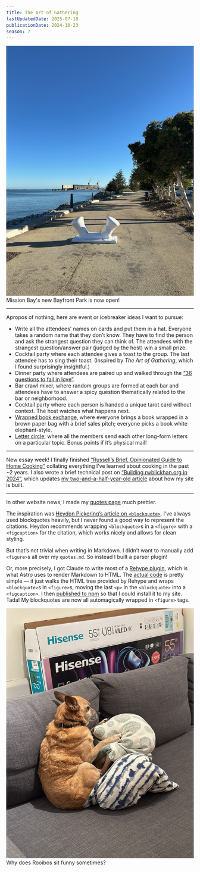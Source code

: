 ```yaml
---
title: The Art of Gathering
lastUpdatedDate: 2025-07-18
publicationDate: 2024-10-23
season: 7
---
```



![A pylon in Bayfront Park](../../assets/newsletters/bayfront_park.jpg)
Mission Bay's new Bayfront Park is now open!

<hr />

Apropos of nothing, here are event or icebreaker ideas I want to pursue:

- Write all the attendees’ names on cards and put them in a hat.  Everyone takes a random name that they don’t know. They have to find the person and ask the strangest question they can think of. The attendees with the strangest question/answer pair (judged by the host) win a small prize.
- Cocktail party where each attendee gives a toast to the group. The last attendee has to sing their toast. (Inspired by *The Art of Gathering*, which I found surprisingly insightful.)
- Dinner party where attendees are paired up and walked through the [“36 questions to fall in love”](https://www.futilitycloset.com/2020/11/19/the-love-list/).
- Bar crawl mixer, where random groups are formed at each bar and attendees have to answer a spicy question thematically related to the bar or neighborhood.
- Cocktail party where each person is handed a unique tarot card without context. The host watches what happens next.
- [Wrapped book exchange](https://x.com/m1shti/status/1562891601008947200), where everyone brings a book wrapped in a brown paper bag with a brief sales pitch; everyone picks a book white elephant-style.
- [Letter circle](https://lostgarden.com/2023/02/26/the-letter-circle/), where all the members send each other long-form letters on a particular topic. Bonus points if it’s physical mail!

<hr />

New essay week! I finally finished [“Russell’s Brief, Opinionated Guide to Home Cooking”](https://rwblickhan.org/essays/rbog-cooking/) collating everything I’ve learned about cooking in the past ~2 years. I also wrote a brief technical post on [“Building rwblickhan.org in 2024”](https://rwblickhan.org/technical/2024-site/), which updates [my two-and-a-half-year-old article](https://rwblickhan.org/technical/2022-site/) about how my site is built.

<hr />

In other website news, I made my [quotes page](https://rwblickhan.org/misc/quotes/) much prettier.

The inspiration was [Heydon Pickering’s article on `<blockquote>`](https://heydonworks.com/article/the-blockquote-element/). I’ve always used blockquotes heavily, but I never found a good way to represent the citations. Heydon recommends wrapping `<blockquote>`s in a `<figure>` with a `<figcaption>` for the citation, which works nicely and allows for clean styling.

But that’s not trivial when writing in Markdown. I didn’t want to manually add `<figure>`s all over my `quotes.md`. So instead I built a parser plugin!

Or, more precisely, I got Claude to write most of a [Rehype plugin](https://github.com/rehypejs/rehype/blob/main/doc/plugins.md), which is what Astro uses to render Markdown to HTML. The [actual code](https://github.com/rwblickhan/rehype-blockquote-figures) is pretty simple — it just walks the HTML tree provided by Rehype and wraps `<blockquote>`s in `<figure>`s, moving the last `<p>` in the `<blockquote>` into a `<figcaption>`. I then [published to npm](https://www.npmjs.com/package/rehype-blockquote-figures) so that I could install it to my site. Tada! My blockquotes are now all automagically wrapped in `<figure>` tags.

![Rooibos rolled up in a ball](../../assets/newsletters/rooibos_ball.jpg)
Why does Rooibos sit funny sometimes?